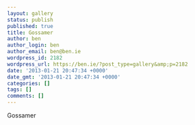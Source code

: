 ```yaml
---
layout: gallery
status: publish
published: true
title: Gossamer
author: ben
author_login: ben
author_email: ben@ben.ie
wordpress_id: 2182
wordpress_url: https://ben.ie/?post_type=gallery&amp;p=2182
date: '2013-01-21 20:47:34 +0000'
date_gmt: '2013-01-21 20:47:34 +0000'
categories: []
tags: []
comments: []
---
```

<p>Gossamer</p>
